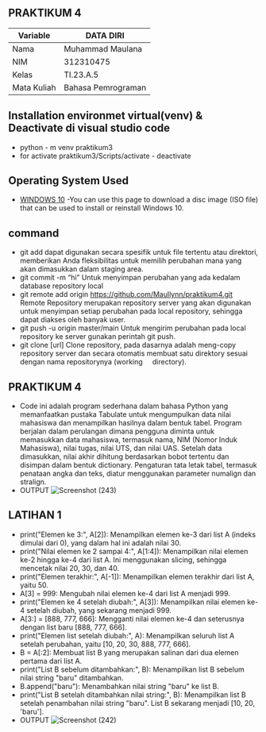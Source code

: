 ## PRAKTIKUM 4
| Variable       |    DATA DIRI     |
| ---------------| ---------------- |
| Nama           | Muhammad Maulana |                                          
| NIM            | 312310475        |
| Kelas          | TI.23.A.5        |
| Mata Kuliah    |Bahasa Pemrograman|

## Installation environmet virtual(venv) & Deactivate di visual studio code
- python - m venv praktikum3
- for activate praktikum3/Scripts/activate
- deactivate
## Operating System Used
* [WINDOWS 10](https://www.microsoft.com/software-download/windows10) -You can use this page to download a disc image (ISO file) that can be used to install or reinstall Windows 10.
## command 
 - git add dapat digunakan secara spesifik untuk file tertentu atau direktori, memberikan Anda fleksibilitas untuk memilih perubahan mana yang akan dimasukkan dalam staging 
  area.
 - git commit -m “hi” Untuk menyimpan perubahan yang ada kedalam database repository local
 - git remote add origin https://github.com/Maullynn/praktikum4.git Remote Repository merupakan repository server yang akan digunakan untuk menyimpan setiap perubahan pada 
   local repository, sehingga dapat diakses oleh banyak user.
 - git push -u origin master/main Untuk mengirim perubahan pada local repository ke server gunakan perintah git push.
 - git clone [url] Clone repository, pada dasarnya adalah meng-copy repository server dan secara otomatis membuat satu direktory sesuai dengan nama repositorynya (working 
   directory).
## PRAKTIKUM 4
- Code ini adalah program sederhana dalam bahasa Python yang memanfaatkan pustaka Tabulate untuk mengumpulkan data nilai mahasiswa dan menampilkan hasilnya dalam bentuk 
  tabel. Program berjalan dalam perulangan dimana pengguna diminta untuk memasukkan data mahasiswa, termasuk nama, NIM (Nomor Induk Mahasiswa), nilai tugas, nilai UTS, dan 
  nilai UAS. Setelah data dimasukkan, nilai akhir dihitung berdasarkan bobot tertentu dan disimpan dalam bentuk dictionary. Pengaturan tata letak tabel, termasuk penataan 
  angka dan teks, diatur menggunakan parameter numalign dan stralign.
- OUTPUT
 ![Screenshot (243)](https://github.com/Maullynn/praktikum4/assets/144296695/922b460c-b78a-4940-adc6-5ed3e417849e)
## LATIHAN 1
- print("Elemen ke 3:", A[2]): Menampilkan elemen ke-3 dari list A (indeks 
  dimulai dari 0), yang dalam hal ini adalah nilai 30.
- print("Nilai elemen ke 2 sampai 4:", A[1:4]): Menampilkan nilai elemen ke-2 hingga ke-4 dari list A. Ini menggunakan slicing, sehingga mencetak nilai 20, 30, dan 40.
- print("Elemen terakhir:", A[-1]): Menampilkan elemen terakhir dari list A, yaitu 50.
- A[3] = 999: Mengubah nilai elemen ke-4 dari list A menjadi 999.
- print("Elemen ke 4 setelah diubah:", A[3]): Menampilkan nilai elemen ke-4 setelah diubah, yang sekarang menjadi 999.
- A[3:] = [888, 777, 666]: Mengganti nilai elemen ke-4 dan seterusnya dengan list baru [888, 777, 666].
- print("Elemen list setelah diubah:", A): Menampilkan seluruh list A setelah perubahan, yaitu [10, 20, 30, 888, 777, 666].
- B = A[:2]: Membuat list B yang merupakan salinan dari dua elemen pertama dari list A.
- print("List B sebelum ditambahkan:", B): Menampilkan list B sebelum nilai string "baru" ditambahkan.
- B.append("baru"): Menambahkan nilai string "baru" ke list B.
- print("List B setelah ditambahkan nilai string:", B): Menampilkan list B setelah penambahan nilai string "baru". List B sekarang menjadi [10, 20, 'baru'].
- OUTPUT
  ![Screenshot (242)](https://github.com/Maullynn/praktikum4/assets/144296695/2d558578-f4c7-4c5f-9f82-8cb1bbefe835)

    






